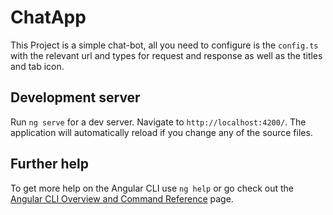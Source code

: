 # ChatApp

This Project is a simple chat-bot, all you need to configure is the `config.ts`
with the relevant url and types for request and response
as well as the titles and tab icon.

## Development server

Run `ng serve` for a dev server. Navigate to `http://localhost:4200/`. The application will automatically reload if you change any of the source files.

## Further help

To get more help on the Angular CLI use `ng help` or go check out the [Angular CLI Overview and Command Reference](https://angular.io/cli) page.
